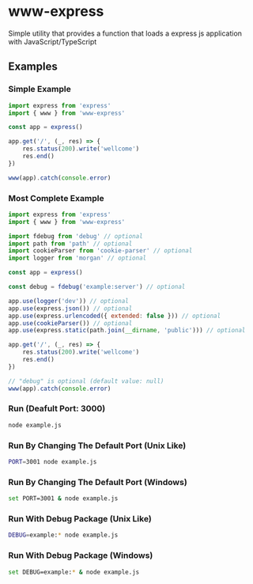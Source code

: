 # www-express

Simple utility that provides a function that loads a express js application with JavaScript/TypeScript

## Examples

### Simple Example

```js
import express from 'express'
import { www } from 'www-express'

const app = express()

app.get('/', (_, res) => {
	res.status(200).write('wellcome')
	res.end()
})

www(app).catch(console.error)
```

### Most Complete Example

```js
import express from 'express'
import { www } from 'www-express'

import fdebug from 'debug' // optional
import path from 'path' // optional
import cookieParser from 'cookie-parser' // optional
import logger from 'morgan' // optional

const app = express()

const debug = fdebug('example:server') // optional

app.use(logger('dev')) // optional
app.use(express.json()) // optional
app.use(express.urlencoded({ extended: false })) // optional
app.use(cookieParser()) // optional
app.use(express.static(path.join(__dirname, 'public'))) // optional

app.get('/', (_, res) => {
	res.status(200).write('wellcome')
	res.end()
})

// "debug" is optional (default value: null)
www(app).catch(console.error)
```

### Run (Deafult Port: 3000)

```sh
node example.js
```

### Run By Changing The Default Port (Unix Like)

```sh
PORT=3001 node example.js
```

### Run By Changing The Default Port (Windows)

```sh
set PORT=3001 & node example.js
```

### Run With Debug Package (Unix Like)

```sh
DEBUG=example:* node example.js
```

### Run With Debug Package (Windows)

```sh
set DEBUG=example:* & node example.js
```
